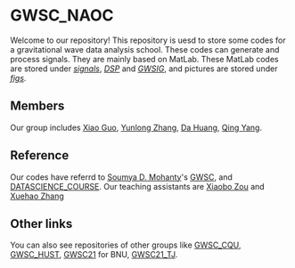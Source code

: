 # GWSC_NAOC
Welcome to our repository! This repository is uesd to store some codes for a gravitational wave data analysis school. 
These codes can generate and process signals. They are mainly based on MatLab. 
These MatLab codes are stored under [_signals_](https://github.com/guoxiaowhu/GWSC_NAOC/tree/main/signals), [_DSP_](https://github.com/guoxiaowhu/GWSC_NAOC/tree/main/DSP) and [_GWSIG_](https://github.com/guoxiaowhu/GWSC_NAOC/tree/main/GWSIG), and pictures are stored under [_figs_](https://github.com/guoxiaowhu/GWSC_NAOC/tree/main/figs).

## Members
Our group includes [Xiao Guo](https://github.com/guoxiaowhu), [Yunlong Zhang](https://github.com/zhangyunlong001), [Da Huang](https://github.com/huangda300), [Qing Yang](https://github.com/yQing-121).
## Reference
Our codes have referrd to [Soumya D. Mohanty](https://github.com/mohanty-sd)'s [GWSC](https://github.com/mohanty-sd/GWSC), and [DATASCIENCE_COURSE](https://github.com/mohanty-sd/DATASCIENCE_COURSE). Our teaching assistants are [Xiaobo Zou](https://github.com/xiaobozou) and [Xuehao Zhang](https://github.com/David-Zhang1) 
## Other links
You can also see repositories of other groups like [GWSC_CQU](https://github.com/gwsccqu/GWSC_CQU), [GWSC_HUST](https://github.com/wenfanfeng/GWSC_HUST), [GWSC21](https://github.com/BNUGW/GWSC21) for BNU, [GWSC21_TJ](https://github.com/Xiaotongwei/GWSC21_TJ).
